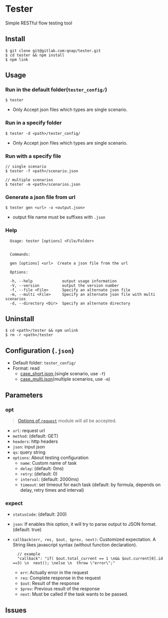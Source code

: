 # Tester
  Simple RESTful flow testing tool
  
## Install

    $ git clone git@gitlab.com:qnap/tester.git
    $ cd tester && npm install
    $ npm link

## Usage

### Run in the default folder(`tester_config/`)

    $ tester

  * Only Accept json files which types are single scenario.

### Run in a specify folder

    $ tester -d <path>/tester_config/

  * Only Accept json files which types are single scenario.

### Run with a specify file

    // single scenario
    $ tester -f <path>/scenario.json

    // multiple scenarios
    $ tester -m <path>/scenarios.json

### Generate a json file from url

    $ tester gen <url> -o <output.json>

  * output file name must be suffixes with `.json`

### Help
      Usage: tester [options] <File/Folder>


      Commands:

      gen [options] <url>  Create a json file from the url

      Options:

      -h, --help             output usage information
      -V, --version          output the version number
      -f, --file <File>      Specify an alternate json file
      -m, --multi <File>     Specify an alternate json file with multi scenarios
      -d, --directory <Dir>  Specify an alternate directory

## Uninstall

    $ cd <path>/tester && npm unlink
    $ rm -r <path>/tester

## Configuration (`.json`)
  * Default folder: `tester_config/`
  * Format: read  
    * [case_short.json ](https://gitlab.com/qnap/tester/blob/master/tester_config/case_short.json)(single scenario, use `-f`)
    * [case_multi.json](https://gitlab.com/qnap/tester/blob/master/tester_config/case_multi.json)(multiple scenarios, use `-m`)




## Parameters
### opt

  > [Options of `request`](https://github.com/request/request#requestoptions-callback) module will all be accepted.

  * `url`: request url
  * `method`: (default: GET)
  * `headers`: http headers
  * `json`: input json
  * `qs`: query string
  * `options`: About testing configuration
    - `name`: Custom name of task
    - `delay`: (default: 0ms)
    - `retry`: (default: 0)
    - `interval`: (default: 2000ms)
    - `timeout`: set timeout for each task (default: by formula, depends on delay, retry times and interval)

### expect
  * `statusCode`: (default: 200)
  * `json`: If enables this option, it will try to parse output to JSON format. (default: true)
  * `callback(err, res, $out, $prev, next)`: Customized expectation. A String likes javascript syntax (without function declaration).

          // example
          "callback": "if( $out.total_current == 1 \n&& $out.current[0].id ==3) \n  next(); \nelse \n  throw \"error\";"

    * `err`: Actually error in the request
    * `res`: Complete response in the request
    * `$out`: Result of the response
    * `$prev`: Previous result of the response
    * `next`: Must be called if the task wants to be passed.

## Issues
